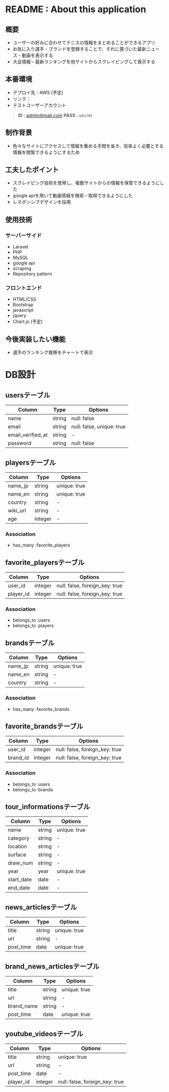 #  README : About this application

## 概要
- ユーザーの好みに合わせてテニスの情報をまとめることができるアプリ
- お気に入り選手・ブランドを登録することで、それに基づいた最新ニュース・動画を表示する
- 大会情報・最新ランキングを他サイトからスクレイピングして表示する

## 本番環境
- デプロイ先：AWS (予定)
- リンク：
- テストユーザーアカウント

> **ID :** admin@mail.com
> **PASS :** secret

## 制作背景
- 色々なサイトにアクセスして情報を集める手間を省き、効率よく必要とする情報を閲覧できるようにするため

## 工夫したポイント
- スクレイピング技術を使用し、複数サイトからの情報を保管できるようにした
- google apiを用いて動画情報を検索・取得できるようにした
- レスポンシブデザインを採用

## 使用技術
### サーバーサイド
- Laravel
- PHP
- MySQL
- google api
- scraping
- Repository pattern
### フロントエンド
- HTML/CSS
- Bootstrap
- javascript
- jquery
- Chart.js (予定)

## 今後実装したい機能
- 選手のランキング推移をチャートで表示

# DB設計

## usersテーブル
|Column|Type|Options|
|------|----|-------|
|name|string|null: false|
|email|string|null: false, unique: true|
|email_verified_at|string|-|
|password|string|null: false|

## playersテーブル
|Column|Type|Options|
|------|----|-------|
|name_jp|string|unique: true|
|name_en|string|unique: true|
|country|string|-|
|wiki_url|string|-|
|age|integer|-|
### Association
- has_many :favorite_players

## favorite_playersテーブル
|Column|Type|Options|
|------|----|-------|
|user_id|integer|null: false, foreign_key: true|
|player_id|integer|null: false, foreign_key: true|
### Association
- belongs_to :users
- belongs_to :players

## brandsテーブル
|Column|Type|Options|
|------|----|-------|
|name_jp|string|unique: true|
|name_en|string| - |
|country|string|-|
### Association
- has_many :favorite_brands

## favorite_brandsテーブル
|Column|Type|Options|
|------|----|-------|
|user_id|integer|null: false, foreign_key: true|
|brand_id|integer|null: false, foreign_key: true|
### Association
- belongs_to :users
- belongs_to :brands

## tour_informationsテーブル
|Column|Type|Options|
|------|----|-------|
|name|string|unique: true|
|category|string| - |
|location|string|-|
|surface|string|-|
|draw_num|string|-|
|year|year|unique: true|
|start_date|date|-|
|end_date|date|-|

## news_articlesテーブル
|Column|Type|Options|
|------|----|-------|
|title|string|unique: true|
|url|string| - |
|post_time|date|unique: true|

## brand_news_articlesテーブル
|Column|Type|Options|
|------|----|-------|
|title|string|unique: true|
|url|string| - |
|brand_name|string| - |
|post_time|date|unique: true|

## youtube_videosテーブル
|Column|Type|Options|
|------|----|-------|
|title|string|unique: true|
|url|string| - |
|post_time|date|-|
|player_id|integer|null: false, foreign_key: true|
